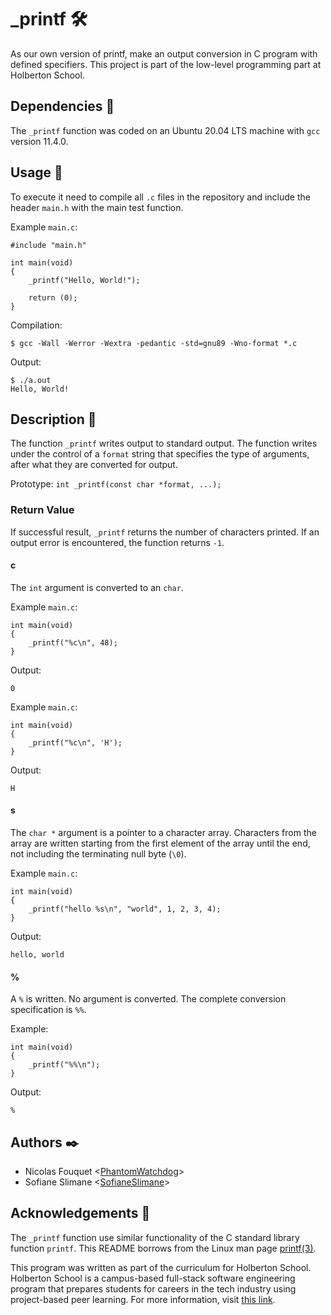 # _printf :hammer_and_wrench:

As our own version of printf, make an output conversion in C program with defined specifiers.
This project is part of the low-level programming part at Holberton School.

## Dependencies :couple:

The `_printf` function was coded on an Ubuntu 20.04 LTS machine with `gcc` version 11.4.0.

## Usage :running:

To execute it need to compile all `.c` files in the repository and include the header `main.h` with the main test function.

Example `main.c`:
```
#include "main.h"

int main(void)
{
    _printf("Hello, World!");

    return (0);
}
```

Compilation:
```
$ gcc -Wall -Werror -Wextra -pedantic -std=gnu89 -Wno-format *.c
```

Output:
```
$ ./a.out
Hello, World!
```

## Description :memo:

The function `_printf` writes output to standard output. The function writes
under the control of a `format` string that specifies the type of arguments, after what they are converted for output.

Prototype: `int _printf(const char *format, ...);`

### Return Value

If successful result, `_printf` returns the number of characters printed.
If an output error is encountered, the function returns `-1`.

#### c
The `int` argument is converted to an `char`.

Example `main.c`:
```
int main(void)
{
    _printf("%c\n", 48);
}
```
Output:
```
0
```

Example `main.c`:
```
int main(void)
{
    _printf("%c\n", 'H');
}
```
Output:
```
H
```

#### s
The `char *` argument is a pointer to a character array.
Characters from the array are written starting from the first element of
the array until the end, not including the terminating null byte (`\0`).

Example `main.c`:
```
int main(void)
{
    _printf("hello %s\n", "world", 1, 2, 3, 4);
}
```
Output:
```
hello, world
```

#### %
A `%` is written. No argument is converted. The complete conversion
specification is `%%`.

Example:
```
int main(void)
{
    _printf("%%\n");
}
```
Output:
```
%
```

## Authors :black_nib:

* Nicolas Fouquet <[PhantomWatchdog](https://github.com/PhantomWatchdog)>
* Sofiane Slimane <[SofianeSlimane](https://github.com/SofianeSlimane)>

## Acknowledgements :pray:

The `_printf` function use similar functionality of the C standard library
function `printf`. This README borrows from the Linux man page
[printf(3)](https://linux.die.net/man/3/printf).

This program was written as part of the curriculum for Holberton School.
Holberton School is a campus-based full-stack software engineering program
that prepares students for careers in the tech industry using project-based
peer learning. For more information, visit [this link](https://www.holbertonschool.com/).
